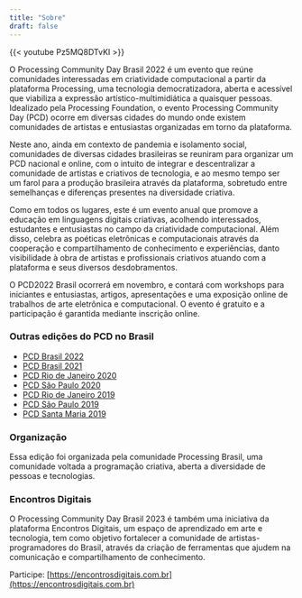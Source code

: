 ```yaml
---
title: "Sobre"
draft: false
---
```


{{< youtube Pz5MQ8DTvKI >}}

O Processing Community Day Brasil 2022 é um evento que reúne comunidades interessadas em criatividade computacional a partir da plataforma Processing, uma tecnologia democratizadora, aberta e acessível que viabiliza a expressão artístico-multimidiática a quaisquer pessoas. Idealizado pela Processing Foundation, o evento Processing Community Day (PCD) ocorre em diversas cidades do mundo onde existem comunidades de artistas e entusiastas organizadas em torno da plataforma.

Neste ano, ainda em contexto de pandemia e isolamento social, comunidades de diversas cidades brasileiras se reuniram para organizar um PCD nacional e online, com o intuito de integrar e descentralizar a comunidade de artistas e criativos de tecnologia, e ao mesmo tempo ser um farol para a produção brasileira através da plataforma, sobretudo entre semelhanças e diferenças presentes na diversidade criativa.

Como em todos os lugares, este é um evento anual que promove a educação em linguagens digitais criativas, acolhendo interessados, estudantes e entusiastas no campo da criatividade computacional. Além disso, celebra as poéticas eletrônicas e computacionais através da cooperação e compartilhamento de conhecimento e experiências, danto visibilidade à obra de artistas e profissionais criativos atuando com a plataforma e seus diversos desdobramentos.

O PCD2022 Brasil ocorrerá em novembro, e contará com workshops para iniciantes e entusiastas, artigos, apresentações e uma exposição online de trabalhos de arte eletrônica e computacional. O evento é gratuito e a participação é garantida mediante inscrição online.

### Outras edições do PCD no Brasil

- [PCD Brasil 2022](https://pcd2022.encontrosdigitais.com.br/)
- [PCD Brasil 2021](https://pcd2021.encontrosdigitais.com.br/)
- [PCD Rio de Janeiro 2020](<https://www.openprocessing.org/class/63704>)
- [PCD São Paulo 2020](<https://arteprog.space/PCD-SP-20/>)
- [PCD Rio de Janeiro 2019](<http://life.dad.puc-rio.br/pcd2019/>)
- [PCD São Paulo 2019](<https://arteprog.space/PCD-SP-19/PT/>)
- [PCD Santa Maria 2019](<http://brunoruchiga.com/pcd-santamaria/>)

### Organização

Essa edição foi organizada pela comunidade Processing Brasil, uma comunidade voltada a programação criativa, aberta a diversidade de pessoas e tecnologias.

### Encontros Digitais

O Processing Community Day Brasil 2023 é também uma iniciativa da plataforma Encontros Digitais, um espaço de aprendizado em arte e tecnologia, tem como objetivo fortalecer a comunidade de artistas-programadores do Brasil, através da criação de ferramentas que ajudem na comunicação e compartilhamento de conhecimento.

Participe: [https://encontrosdigitais.com.br](https://encontrosdigitais.com.br)
